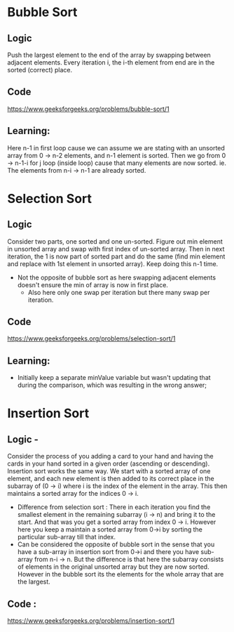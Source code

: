 
# Bubble Sort
## Logic
Push the largest element to the end of the array by swapping between adjacent elements.
Every iteration i, the i-th element from end are in the sorted (correct) place.
## Code
https://www.geeksforgeeks.org/problems/bubble-sort/1
## Learning:
Here n-1 in first loop cause we can assume we are stating with an unsorted array from 0 -> n-2 elements, and n-1 element is sorted. Then we go from 0 ->  n-1-i for j loop (inside loop) cause that many elements are now sorted. ie. The elements from n-i -> n-1 are already sorted.

# Selection Sort
## Logic
Consider two parts, one sorted and one un-sorted. Figure out min element in unsorted array and swap with first index of un-sorted array. Then in next iteration, the 1 is now part of sorted part and do the same (find min element and replace with 1st element in unsorted array). Keep doing this n-1 time.
- Not the opposite of bubble sort as here swapping adjacent elements doesn't ensure the min of array is now in first place.
	- Also here only one swap per iteration but there many swap per iteration.
## Code
https://www.geeksforgeeks.org/problems/selection-sort/1
## Learning:
- Initially keep a separate minValue variable but wasn't updating that during the comparison, which was resulting in the wrong answer;

# Insertion Sort
##  Logic - 
Consider the process of you adding a card to your hand and having the cards in your hand sorted in a given order (ascending or descending). Insertion sort works the same way. We start with a sorted array of one element, and each new element is then added to its correct place in the subarray of (0 -> i) where i is the index of the element in the array. This then maintains a sorted array for the indices 0 -> i.
- Difference from selection sort : There in each iteration you find the smallest element in the remaining subarray (i -> n) and bring it to the start. And that was you get a sorted array from index 0 -> i. However here you keep a maintain a sorted array from 0->i by sorting the particular sub-array till that index.
- Can be considered the opposite of bubble sort in the sense that you have a sub-array in insertion sort from 0->i and there you have sub-array from n-i -> n. But the difference is that here the subarray consists of elements in the original unsorted array but they are now sorted. However in the bubble sort its the elements for the whole array that are the largest.
## Code :
https://www.geeksforgeeks.org/problems/insertion-sort/1


